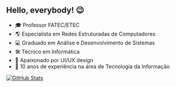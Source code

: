 ## Hello, everybody! :wink:

- :mortar_board: Professor FATEC/ETEC
- :earth_americas: Especialista em Redes Estruturadas de Computadores
- :computer: Graduado em Análise e Desenvolvimento de Sistemas
- :hammer_and_wrench: Técnico em Informática
- :purple_heart: Apaixonado por UI/UX design
- :angel: 10 anos de experiência na área de Tecnologia da Informação

<a href="https://github.com/maxxdiego/maxxdiego">
<img align="center" src="https://github-readme-stats.vercel.app/api?username=maxxdiego&show_icons=true&line_height=27&theme=default" alt="GitHub Stats"/>


<!--
**maxxdiego/maxxdiego** is a ✨ _special_ ✨ repository because its `README.md` (this file) appears on your GitHub profile.

Here are some ideas to get you started:

- 🔭 I’m currently working on ...
- 🌱 I’m currently learning ...
- 👯 I’m looking to collaborate on ...
- 🤔 I’m looking for help with ...
- 💬 Ask me about ...
- 📫 How to reach me: ...
- 😄 Pronouns: ...
- ⚡ Fun fact: ...
-->
